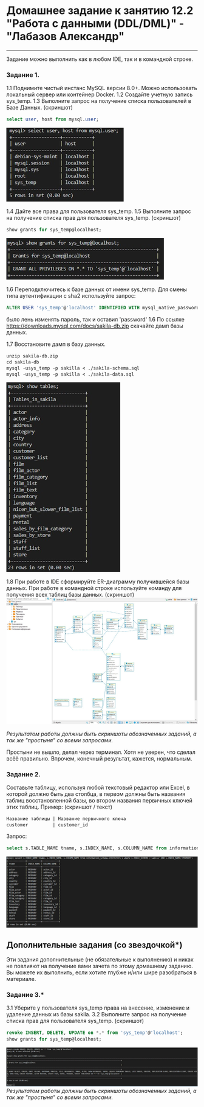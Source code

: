 # Домашнее задание к занятию 12.2 "Работа с данными (DDL/DML)" - "Лабазов Александр"

---

Задание можно выполнить как в любом IDE, так и в командной строке.

### Задание 1.
1.1 Поднимите чистый инстанс MySQL версии 8.0+. Можно использовать локальный сервер или контейнер Docker.
1.2 Создайте учетную запись sys_temp. 
1.3 Выполните запрос на получение списка пользователей в Базе Данных. (скриншот)
```sql
select user, host from mysql.user;
```
![show grants for sys_temp@localhost;](./images/mysql-users-1.jpg)

1.4 Дайте все права для пользователя sys_temp. 
1.5 Выполните запрос на получение списка прав для пользователя sys_temp. (скриншот)
```sql
show grants for sys_temp@localhost;
```
![show grants for sys_temp@localhost;](./images/mysql-grants-1.jpg)

1.6 Переподключитесь к базе данных от имени sys_temp.
Для смены типа аутентификации с sha2 используйте запрос: 
```sql
ALTER USER 'sys_temp'@'localhost' IDENTIFIED WITH mysql_native_password BY 'password';
```
было лень изменять пароль, так и оставил 'password'
1.6 По ссылке https://downloads.mysql.com/docs/sakila-db.zip скачайте дамп базы данных.

1.7 Восстановите дамп в базу данных.
```
unzip sakila-db.zip
cd sakila-db
mysql -usys_temp -p sakilla < ./sakila-schema.sql
mysql -usys_temp -p sakilla < ./sakila-data.sql
```
![importing](./images/mysql-import-db-result-1.jpg)

1.8 При работе в IDE сформируйте ER-диаграмму получившейся базы данных. При работе в командной строке используйте команду для получения всех таблиц базы данных. (скриншот)
![importing](./images/mysql-import-db-result-2.jpg)

*Результатом работы должны быть скриншоты обозначенных заданий, а так же "простыня" со всеми запросами.*

Простыни не вышло, делал через терминал. Хотя не уверен, что сделал всёё правильно. Впрочем, конечный результат, кажется, нормальным.

### Задание 2.
Составьте таблицу, используя любой текстовый редактор или Excel, в которой должно быть два столбца, в первом должны быть названия таблиц восстановленной базы, 
во втором названия первичных ключей этих таблиц. Пример: (скриншот / текст)
```
Название таблицы | Название первичного ключа
customer         | customer_id
```

Запрос:
```sql
select s.TABLE_NAME tname, s.INDEX_NAME, s.COLUMN_NAME from information_schema.STATISTICS s where s.TABLE_SCHEMA ='sakila' AND s.INDEX_NAME='PRIMARY';
```
![Индексы](./images/mysql-indexes.jpg)

## Дополнительные задания (со звездочкой*)
Эти задания дополнительные (не обязательные к выполнению) и никак не повлияют на получение вами зачета по этому домашнему заданию. Вы можете их выполнить, если хотите глубже и/или шире разобраться в материале.

### Задание 3.*
3.1 Уберите у пользователя sys_temp права на внесение, изменение и удаление данных из базы sakila.
3.2 Выполните запрос на получение списка прав для пользователя sys_temp. (скриншот)
```sql
revoke INSERT, DELETE, UPDATE on *.* from 'sys_temp'@'localhost';
show grants for sys_temp@localhost;
```
![show grants for sys_temp@localhost;](./images/mysql-revoked-priveleges.jpg)
*Результатом работы должны быть скриншоты обозначенных заданий, а так же "простыня" со всеми запросами.*
